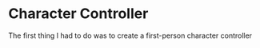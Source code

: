 # Character Controller
The first thing I had to do was to create a first-person character controller